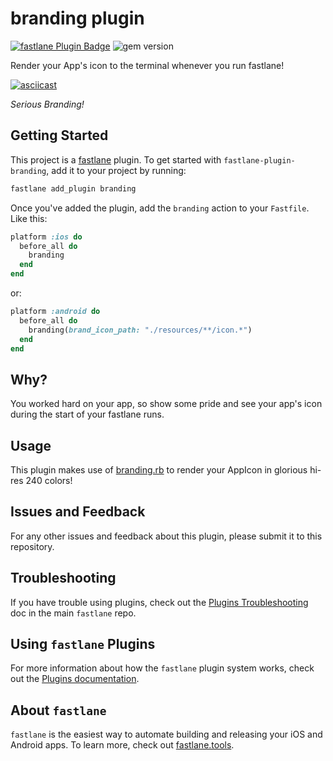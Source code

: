 # branding plugin

[![fastlane Plugin Badge](https://rawcdn.githack.com/fastlane/fastlane/master/fastlane/assets/plugin-badge.svg)](https://rubygems.org/gems/fastlane-plugin-branding)
![gem version](https://badge.fury.io/rb/fastlane-plugin-branding.svg)


Render your App's icon to the terminal whenever you run fastlane!

[![asciicast](https://asciinema.org/a/6xe3kkh6a6qm5v8awvp08fm3q.png)](https://asciinema.org/a/6xe3kkh6a6qm5v8awvp08fm3q)

_Serious Branding!_

## Getting Started

This project is a [fastlane](https://github.com/fastlane/fastlane) plugin. To get started with `fastlane-plugin-branding`, add it to your project by running:

```bash
fastlane add_plugin branding
```

Once you've added the plugin, add the `branding` action to your `Fastfile`.
Like this:
```ruby
platform :ios do
  before_all do
    branding
  end
end
```
or:
```ruby
platform :android do
  before_all do
    branding(brand_icon_path: "./resources/**/icon.*")
  end
end
```

## Why?

You worked hard on your app, so show some pride and see your app's icon during the start of your fastlane runs.

## Usage

This plugin makes use of [branding.rb](https://github.com/snatchev/branding.rb) to render your AppIcon in glorious hi-res 240 colors!

## Issues and Feedback

For any other issues and feedback about this plugin, please submit it to this repository.

## Troubleshooting

If you have trouble using plugins, check out the [Plugins Troubleshooting](https://github.com/fastlane/fastlane/blob/master/fastlane/docs/PluginsTroubleshooting.md) doc in the main `fastlane` repo.

## Using `fastlane` Plugins

For more information about how the `fastlane` plugin system works, check out the [Plugins documentation](https://github.com/fastlane/fastlane/blob/master/fastlane/docs/Plugins.md).

## About `fastlane`

`fastlane` is the easiest way to automate building and releasing your iOS and Android apps. To learn more, check out [fastlane.tools](https://fastlane.tools).
